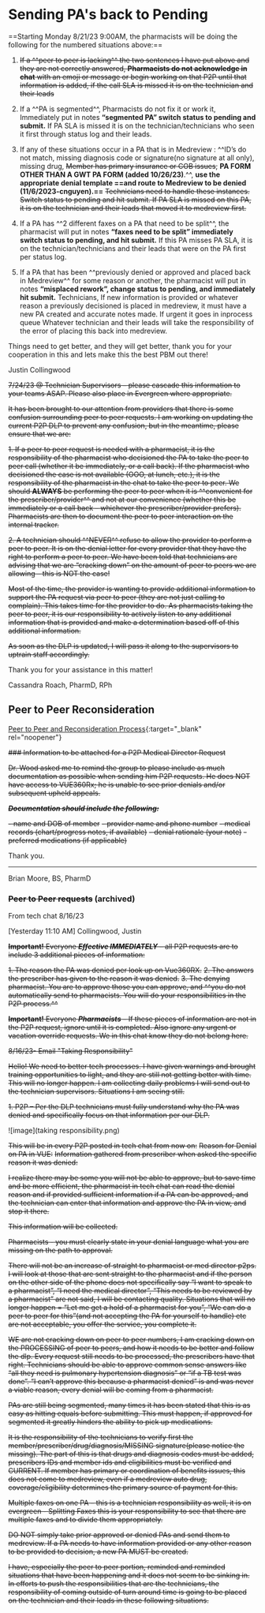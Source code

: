 # Sending PA's back to Pending 

==Starting Monday 8/21/23 9:00AM, the pharmacists will be doing the following for the numbered situations above:==

1.	~~If a ^^peer to peer is lacking^^ the two sentences I have put above and they are not correctly answered, **Pharmacists do not acknowledge in chat** with an emoji or message or begin working on that P2P until that information is added, if the call SLA is missed it is on the technician and their leads~~
2.	If a ^^PA is segmented^^, Pharmacists do not fix it or work it, Immediately put in notes **“segmented PA” switch status to pending and submit.** If PA SLA is missed it is on the technician/technicians who seen it first through status log and their leads.
3.	If any of these situations occur in a PA that is in Medreview : ^^ID’s do not match, missing diagnosis code or signature(no signature at all only), missing drug, ~~Member has primary insurance or COB issues~~; **PA FORM OTHER THAN A GWT PA FORM (added 10/26/23)**.^^, **use the appropriate denial template ==and route to Medreview to be denied (11/6/2023-cnguyen).==** ~~Technicians need to handle these instances. Switch status to pending and hit submit. If PA SLA is missed on this PA, it is on the technician and their leads that moved it to medreview first.~~

4.	If a PA has ^^2 different faxes on a PA that need to be split^^, the pharmacist will put in notes **“faxes need to be split” immediately switch status to pending, and hit submit.** If this PA misses PA SLA, it is on the technician/technicians and their leads that were on the PA first per status log.
5.	If a PA that has been ^^previously denied or approved and placed back in Medreview^^ for some reason or another, the pharmacist will put in notes **“misplaced rework”, change status to pending, and immediately hit submit.** Technicians, If new information is provided or whatever reason a previously decisioned is placed in medreview, it must have a new PA created and accurate notes made. If urgent it goes in inprocess queue Whatever technician and their leads will take the responsibility of the error of placing this back into medreview.

Things need to get better, and they will get better, thank you for your cooperation in this and lets make this the best PBM out there!


Justin Collingwood


~~7/24/23 @ Technician Supervisors – please cascade this information to your teams ASAP. Please also place in Evergreen where appropriate.~~

~~It has been brought to our attention from providers that there is some confusion surrounding peer to peer requests. I am working on updating the current P2P DLP to prevent any confusion, but in the meantime, please ensure that we are:~~

~~1.	If a peer to peer request is needed with a pharmacist, it is the responsibility of the pharmacist who decisioned the PA to take the peer to peer call (whether it be immediately, or a call back). If the pharmacist who decisioned the case is not available (OOO, at lunch, etc.), it is the responsibility of the pharmacist in the chat to take the peer to peer. We should **ALWAYS** be performing the peer to peer when it is ^^convenient for the prescriber/provider^^ and not at our convenience (whether this be immediately or a call back – whichever the prescriber/provider prefers). Pharmacists are then to document the peer to peer interaction on the internal tracker.~~
   
~~2.	A technician should ^^NEVER^^ refuse to allow the provider to perform a peer to peer. It is on the denial letter for every provider that they have the right to perform a peer to peer. We have been told that technicians are advising that we are “cracking down” on the amount of peer to peers we are allowing – this is NOT the case!~~

~~Most of the time, the provider is wanting to provide additional information to support the PA request via peer to peer (they are not just calling to complain). This takes time for the provider to do. As pharmacists taking the peer to peer, it is our responsibility to actively listen to any additional information that is provided and make a determination based off of this additional information.~~

~~As soon as the DLP is updated, I will pass it along to the supervisors to uptrain staff accordingly.~~

Thank you for your assistance in this matter!

Cassandra Roach, PharmD, RPh



## Peer to Peer Reconsideration

[Peer to Peer and Reconsideration Process](https://mygainwell.sharepoint.com.mcas.ms/:w:/r/teams/OHSPBM/_layouts/15/Doc.aspx?sourcedoc=%7B45CA3683-3A81-4050-B775-EA8C41C2919D%7D&file=Peer%20to%20Peer%20and%20Reconsideration%20Process%20%20Updated%2005242023.docx&action=default&mobileredirect=true&cid=d388194a-3e49-4b4d-90b4-125226710d44){:target="_blank" rel="noopener"}


~~### Information to be attached for a P2P Medical Director Request~~

~~Dr. Wood asked me to remind the group to please include as much documentation as possible when sending him P2P requests. He does NOT have access to VUE360Rx; he is unable to see prior denials and/or subsequent upheld appeals.~~ 

~~***Documentation should include the following:***~~

~~- name and DOB of member~~ 
~~- provider name and phone number~~
~~- medical records (chart/progress notes, if available)~~ 
~~- denial rationale (your note)~~ 
~~- preferred medications (if applicable)~~

Thank you.

___________________________________________
Brian Moore, BS, PharmD



### ~~Peer to Peer requests~~ (archived) 

From tech chat 8/16/23

[Yesterday 11:10 AM] Collingwood, Justin

~~**Important!** Everyone ***Effective IMMEDIATELY*** – all P2P requests are to include 3 additional pieces of information:~~ 

~~1. The reason the PA was denied per look up on Vue360RX.~~
~~2. The answers the prescriber has given to the reason it was denied.~~
~~3. The denying pharmacist. You are to approve those you can approve, and ^^you do not automatically send to pharmacists. You will do your responsibilities in the P2P process.^^~~

~~**Important!** Everyone ***Pharmacists*** – If these pieces of information are not in the P2P request, ignore until it is completed. Also ignore any urgent or vacation override requests. We in this chat know they do not belong here.~~

~~8/16/23- Email "Taking Responsibility"~~

~~Hello! We need to better tech processes. I have given warnings and brought training opportunities to light, and they are still not getting better with time.~~
~~This will no longer happen. I am collecting daily problems I will send out to the technician supervisors.
Situations I am seeing still.~~

~~1.	P2P – Per the DLP technicians must fully understand why the PA was denied and specifically focus on that information per our DLP.~~
   
![image](taking responsibility.png)

~~This will be in every P2P posted in tech chat from now on:~~
              ~~Reason for Denial on PA in VUE:~~
              ~~Information gathered from prescriber when asked the specific reason it was denied:~~

~~I realize there may be some you will not be able to approve, but to save time and be more efficient, the pharmacist in tech chat can read the denial reason and if provided sufficient information if a PA can be approved, and the technician can enter that information and approve the PA in view, and stop it there.~~

~~This information will be collected.~~

~~Pharmacists - you must clearly state in your denial language what you are missing on the path to approval.~~

~~There will not be an increase of straight to pharmacist or med director p2ps. I will look at those that are sent straight to the pharmacist and if the person on the other side of the phone does not specifically say “I want to speak to a pharmacist”, “I need the medical director”, “This needs to be reviewed by a pharmacist” are not said, I will be contacting quality. Situations that will no longer happen = “Let me get a hold of a pharmacist for you”, “We can do a peer to peer for this”(and not accepting the PA for yourself to handle) etc are not acceptable, you offer the service, you complete it.~~

~~WE are not cracking down on peer to peer numbers, I am cracking down on the PROCESSING of peer to peers, and how it needs to be better and follow the dlp. Every request still needs to be processed, the prescribers have that right. Technicians should be able to approve common sense answers like “all they need is pulmonary hypertension diagnosis” or “if a TB test was done”. “I can’t approve this because a pharmacist denied” is and was never a viable reason, every denial will be coming from a pharmacist.~~

~~PAs are still being segmented, many times it has been stated that this is as easy as hitting equals before submitting. This must happen, if approved for segmented it greatly hinders the ability to pick up medications.~~

~~It is the responsibility of the technicians to verify first the member/prescriber/drug/diagnosis/MISSING signature(please notice the missing). The part of this is that drugs and diagnosis codes must be added, prescribers IDs and member ids and eligibilities must be verified and CURRENT. If member has primary or coordination of benefits issues, this does not come to medreview, even if a medreview auto drug, coverage/eligibility determines the primary source of payment for this.~~

~~Multiple faxes on one PA – this is a technician responsibility as well, it is on evergreen - Splitting Faxes this is your responsibility to see that there are multiple faxes and to divide them appropriately.~~

~~DO NOT simply take prior approved or denied PAs and send them to medreview. If a PA needs to have information provided or any other reason to be provided to decision, a new PA MUST be created.~~

~~I have, especially the peer to peer portion, reminded and reminded situations that have been happening and it does not seem to be sinking in. In efforts to push the responsibilities that are the technicians, the responsibility of coming outside of turn around time is going to be placed on the technician and their leads in these following situations.~~




